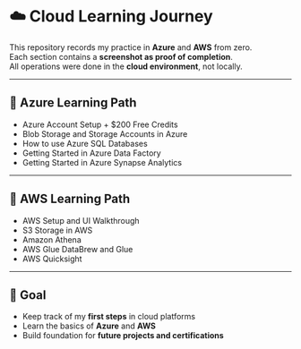 # ☁️ Cloud Learning Journey

This repository records my practice in **Azure** and **AWS** from zero.  
Each section contains a **screenshot as proof of completion**.  
All operations were done in the **cloud environment**, not locally.  

---

## 🔹 Azure Learning Path

- Azure Account Setup + $200 Free Credits  
- Blob Storage and Storage Accounts in Azure  
- How to use Azure SQL Databases  
- Getting Started in Azure Data Factory  
- Getting Started in Azure Synapse Analytics  

---

## 🔹 AWS Learning Path

- AWS Setup and UI Walkthrough  
- S3 Storage in AWS  
- Amazon Athena  
- AWS Glue DataBrew and Glue  
- AWS Quicksight  

---

## 🎯 Goal

- Keep track of my **first steps** in cloud platforms  
- Learn the basics of **Azure** and **AWS**  
- Build foundation for **future projects and certifications**  

